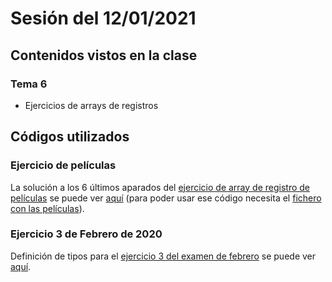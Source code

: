 # Sesión del 12/01/2021

## Contenidos vistos en la clase

### Tema 6
* Ejercicios de arrays de registros
  
## Códigos utilizados

### Ejercicio de películas

La solución a los 6 últimos aparados del [ejercicio de array de registro de películas](https://eii.cv.uma.es/pluginfile.php/233747/mod_resource/content/1/Ejercicio%20de%20clase%20%28array%20de%20registros%29.pdf) se puede ver [aquí](sesison14.01.21/peliculas.cpp) (para poder usar ese código necesita el [fichero con las películas](sesion12.01.21/movies-reducida.txt)).

### Ejercicio 3 de Febrero de 2020

Definición de tipos para el [ejercicio 3 del examen de febrero](https://eii.cv.uma.es/pluginfile.php/284862/mod_folder/content/0/ex-TEORIA-SEP20.pdf?forcedownload=1) se puede ver [aquí](sesison14.01.21/feb20e3.cpp).
